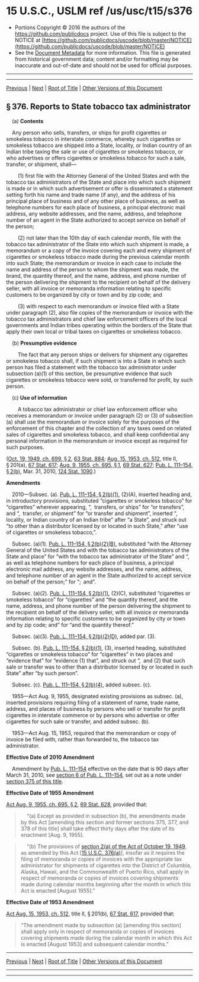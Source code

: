 ---
---

# 15 U.S.C., USLM ref /us/usc/t15/s376

* Portions Copyright © 2016 the authors of the https://github.com/publicdocs project.
  Use of this file is subject to the NOTICE at [https://github.com/publicdocs/uscode/blob/master/NOTICE](https://github.com/publicdocs/uscode/blob/master/NOTICE)
* See the [Document Metadata](././../../../..//README.md) for more information.
  This file is generated from historical government data; content and/or formatting may be inaccurate and out-of-date and should not be used for official purposes.

----------
----------

[Previous](./../../../..//us/usc/t15/ch10A/m__us_usc_t15_s375.md) | [Next](./../../../..//us/usc/t15/ch10A/m__us_usc_t15_s376a.md) | [Root of Title](./../../../../) | [Other Versions of this Document](https://publicdocs.github.io/go/links?ns=uslm&ref=%2Fus%2Fusc%2Ft15%2Fs376)

## § 376. Reports to State tobacco tax administrator

    (a) __Contents__ 

    Any person who sells, transfers, or ships for profit cigarettes or smokeless tobacco in interstate commerce, whereby such cigarettes or smokeless tobacco are shipped into a State, locality, or Indian country of an Indian tribe taxing the sale or use of cigarettes or smokeless tobacco, or who advertises or offers cigarettes or smokeless tobacco for such a sale, transfer, or shipment, shall—

        (1) first file with the Attorney General of the United States and with the tobacco tax administrators of the State and place into which such shipment is made or in which such advertisement or offer is disseminated a statement setting forth his name and trade name (if any), and the address of his principal place of business and of any other place of business, as well as telephone numbers for each place of business, a principal electronic mail address, any website addresses, and the name, address, and telephone number of an agent in the State authorized to accept service on behalf of the person;

        (2) not later than the 10th day of each calendar month, file with the tobacco tax administrator of the State into which such shipment is made, a memorandum or a copy of the invoice covering each and every shipment of cigarettes or smokeless tobacco made during the previous calendar month into such State; the memorandum or invoice in each case to include the name and address of the person to whom the shipment was made, the brand, the quantity thereof, and the name, address, and phone number of the person delivering the shipment to the recipient on behalf of the delivery seller, with all invoice or memoranda information relating to specific customers to be organized by city or town and by zip code; and

        (3) with respect to each memorandum or invoice filed with a State under paragraph (2), also file copies of the memorandum or invoice with the tobacco tax administrators and chief law enforcement officers of the local governments and Indian tribes operating within the borders of the State that apply their own local or tribal taxes on cigarettes or smokeless tobacco.

    (b) __Presumptive evidence__ 

        The fact that any person ships or delivers for shipment any cigarettes or smokeless tobacco shall, if such shipment is into a State in which such person has filed a statement with the tobacco tax administrator under subsection (a)(1) of this section, be presumptive evidence that such cigarettes or smokeless tobacco were sold, or transferred for profit, by such person.

    (c) __Use of information__ 

        A tobacco tax administrator or chief law enforcement officer who receives a memorandum or invoice under paragraph (2) or (3) of subsection (a) shall use the memorandum or invoice solely for the purposes of the enforcement of this chapter and the collection of any taxes owed on related sales of cigarettes and smokeless tobacco, and shall keep confidential any personal information in the memorandum or invoice except as required for such purposes.

([Oct. 19, 1949, ch. 699, § 2][/us/act/1949-10-19/ch699/s2], [63 Stat. 884][/us/stat/63/884]; [Aug. 15, 1953, ch. 512][/us/act/1953-08-15/ch512], title II, § 201(a), [67 Stat. 617][/us/stat/67/617]; [Aug. 9, 1955, ch. 695, § 1][/us/act/1955-08-09/ch695/s1], [69 Stat. 627][/us/stat/69/627]; [Pub. L. 111–154, § 2(b)][/us/pl/111/154/s2/b], Mar. 31, 2010, [124 Stat. 1090][/us/stat/124/1090].)

 __Amendments__ 

    2010—Subsec. (a). [Pub. L. 111–154, § 2(b)(1)][/us/pl/111/154/s2/b/1], (2)(A), inserted heading and, in introductory provisions, substituted “cigarettes or smokeless tobacco” for “cigarettes” wherever appearing, “, transfers, or ships” for “or transfers”, and “, transfer, or shipment” for “or transfer and shipment”, inserted “, locality, or Indian country of an Indian tribe” after “a State”, and struck out “to other than a distributor licensed by or located in such State,” after “use of cigarettes or smokeless tobacco,”.

    Subsec. (a)(1). [Pub. L. 111–154, § 2(b)(2)(B)][/us/pl/111/154/s2/b/2/B], substituted “with the Attorney General of the United States and with the tobacco tax administrators of the State and place” for “with the tobacco tax administrator of the State” and “, as well as telephone numbers for each place of business, a principal electronic mail address, any website addresses, and the name, address, and telephone number of an agent in the State authorized to accept service on behalf of the person;” for “; and”.

    Subsec. (a)(2). [Pub. L. 111–154, § 2(b)(1)][/us/pl/111/154/s2/b/1], (2)(C), substituted “cigarettes or smokeless tobacco” for “cigarettes” and “the quantity thereof, and the name, address, and phone number of the person delivering the shipment to the recipient on behalf of the delivery seller, with all invoice or memoranda information relating to specific customers to be organized by city or town and by zip code; and” for “and the quantity thereof.”

    Subsec. (a)(3). [Pub. L. 111–154, § 2(b)(2)(D)][/us/pl/111/154/s2/b/2/D], added par. (3).

    Subsec. (b). [Pub. L. 111–154, § 2(b)(1)][/us/pl/111/154/s2/b/1], (3), inserted heading, substituted “cigarettes or smokeless tobacco” for “cigarettes” in two places and “evidence that” for “evidence (1) that”, and struck out “, and (2) that such sale or transfer was to other than a distributor licensed by or located in such State” after “by such person”.

    Subsec. (c). [Pub. L. 111–154, § 2(b)(4)][/us/pl/111/154/s2/b/4], added subsec. (c).

    1955—Act Aug. 9, 1955, designated existing provisions as subsec. (a), inserted provisions requiring filing of a statement of name, trade name, address, and places of business by persons who sell or transfer for profit cigarettes in interstate commerce or by persons who advertise or offer cigarettes for such sale or transfer, and added subsec. (b).

    1953—Act Aug. 15, 1953, required that the memorandum or copy of invoice be filed with, rather than forwarded to, the tobacco tax administrator.

 __Effective Date of 2010 Amendment__ 

    Amendment by [Pub. L. 111–154][/us/pl/111/154] effective on the date that is 90 days after March 31, 2010, see [section 6 of Pub. L. 111–154][/us/pl/111/154/s6], set out as a note under [section 375 of this title][/us/usc/t15/s375].

 __Effective Date of 1955 Amendment__ 

[Act Aug. 9, 1955, ch. 695, § 2][/us/act/1955-08-09/ch695/s2], [69 Stat. 628][/us/stat/69/628], provided that:

>     “(a) Except as provided in subsection (b), the amendments made by this Act \[amending this section and former sections 375, 377, and 378 of this title\] shall take effect thirty days after the date of its enactment \[Aug. 9, 1955\].

>     “(b) The provisions of [section 2(a) of the Act of October 19, 1949][/us/act/1949-10-19/s2/a], as amended by this Act \[[15 U.S.C. 376(a)][/us/usc/t15/s376/a]\], insofar as it requires the filing of memoranda or copies of invoices with the appropriate tax administrator for shipments of cigarettes into the District of Columbia, Alaska, Hawaii, and the Commonwealth of Puerto Rico, shall apply in respect of memoranda or copies of invoices covering shipments made during calendar months beginning after the month in which this Act is enacted \[August 1955\].”

 __Effective Date of 1953 Amendment__ 

[Act Aug. 15, 1953, ch. 512][/us/act/1953-08-15/ch512], title II, § 201(b), [67 Stat. 617][/us/stat/67/617], provided that: 

> “The amendment made by subsection (a) \[amending this section\] shall apply only in respect of memoranda or copies of invoices covering shipments made during the calendar month in which this Act is enacted \[August 1953\] and subsequent calendar months.”

----------

[Previous](./../../../..//us/usc/t15/ch10A/m__us_usc_t15_s375.md) | [Next](./../../../..//us/usc/t15/ch10A/m__us_usc_t15_s376a.md) | [Root of Title](./../../../../) | [Other Versions of this Document](https://publicdocs.github.io/go/links?ns=uslm&ref=%2Fus%2Fusc%2Ft15%2Fs376)

----------
----------

[/us/act/1949-10-19/ch699/s2]: https://publicdocs.github.io/go/links?ns=uslm&ref=%2Fus%2Fact%2F1949-10-19%2Fch699%2Fs2
[/us/stat/63/884]: https://publicdocs.github.io/go/links?ns=uslm&ref=%2Fus%2Fstat%2F63%2F884
[/us/act/1953-08-15/ch512]: https://publicdocs.github.io/go/links?ns=uslm&ref=%2Fus%2Fact%2F1953-08-15%2Fch512
[/us/stat/67/617]: https://publicdocs.github.io/go/links?ns=uslm&ref=%2Fus%2Fstat%2F67%2F617
[/us/act/1955-08-09/ch695/s1]: https://publicdocs.github.io/go/links?ns=uslm&ref=%2Fus%2Fact%2F1955-08-09%2Fch695%2Fs1
[/us/stat/69/627]: https://publicdocs.github.io/go/links?ns=uslm&ref=%2Fus%2Fstat%2F69%2F627
[/us/pl/111/154/s2/b]: https://publicdocs.github.io/go/links?ns=uslm&ref=%2Fus%2Fpl%2F111%2F154%2Fs2%2Fb
[/us/stat/124/1090]: https://publicdocs.github.io/go/links?ns=uslm&ref=%2Fus%2Fstat%2F124%2F1090
[/us/pl/111/154/s2/b/1]: https://publicdocs.github.io/go/links?ns=uslm&ref=%2Fus%2Fpl%2F111%2F154%2Fs2%2Fb%2F1
[/us/pl/111/154/s2/b/2/B]: https://publicdocs.github.io/go/links?ns=uslm&ref=%2Fus%2Fpl%2F111%2F154%2Fs2%2Fb%2F2%2FB
[/us/pl/111/154/s2/b/1]: https://publicdocs.github.io/go/links?ns=uslm&ref=%2Fus%2Fpl%2F111%2F154%2Fs2%2Fb%2F1
[/us/pl/111/154/s2/b/2/D]: https://publicdocs.github.io/go/links?ns=uslm&ref=%2Fus%2Fpl%2F111%2F154%2Fs2%2Fb%2F2%2FD
[/us/pl/111/154/s2/b/1]: https://publicdocs.github.io/go/links?ns=uslm&ref=%2Fus%2Fpl%2F111%2F154%2Fs2%2Fb%2F1
[/us/pl/111/154/s2/b/4]: https://publicdocs.github.io/go/links?ns=uslm&ref=%2Fus%2Fpl%2F111%2F154%2Fs2%2Fb%2F4
[/us/pl/111/154]: https://publicdocs.github.io/go/links?ns=uslm&ref=%2Fus%2Fpl%2F111%2F154
[/us/pl/111/154/s6]: https://publicdocs.github.io/go/links?ns=uslm&ref=%2Fus%2Fpl%2F111%2F154%2Fs6
[/us/usc/t15/s375]: https://publicdocs.github.io/go/links?ns=uslm&ref=%2Fus%2Fusc%2Ft15%2Fs375
[/us/act/1955-08-09/ch695/s2]: https://publicdocs.github.io/go/links?ns=uslm&ref=%2Fus%2Fact%2F1955-08-09%2Fch695%2Fs2
[/us/stat/69/628]: https://publicdocs.github.io/go/links?ns=uslm&ref=%2Fus%2Fstat%2F69%2F628
[/us/act/1949-10-19/s2/a]: https://publicdocs.github.io/go/links?ns=uslm&ref=%2Fus%2Fact%2F1949-10-19%2Fs2%2Fa
[/us/usc/t15/s376/a]: https://publicdocs.github.io/go/links?ns=uslm&ref=%2Fus%2Fusc%2Ft15%2Fs376%2Fa
[/us/act/1953-08-15/ch512]: https://publicdocs.github.io/go/links?ns=uslm&ref=%2Fus%2Fact%2F1953-08-15%2Fch512
[/us/stat/67/617]: https://publicdocs.github.io/go/links?ns=uslm&ref=%2Fus%2Fstat%2F67%2F617


